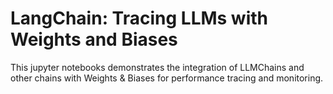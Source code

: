 # LangChain: Tracing LLMs with Weights and Biases

This jupyter notebooks demonstrates the integration of LLMChains and other chains with Weights & Biases for performance tracing and monitoring.
